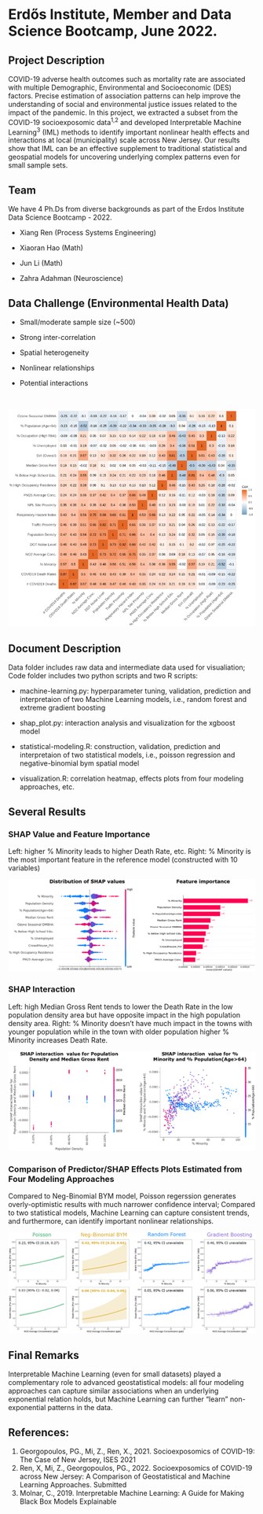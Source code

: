 # Erdős Institute, Member and Data Science Bootcamp, June 2022.

## Project Description

COVID-19 adverse health outcomes such as mortality rate are associated with multiple Demographic, Environmental and Socioeconomic (DES) factors. Precise estimation of association patterns can help improve the understanding of social and environmental justice issues related to the impact of the pandemic. In this project, we extracted a subset from the COVID-19 socioexposomic data<sup>1,2</sup> and developed Interpretable Machine Learning<sup>3</sup> (IML) methods to identify important nonlinear health effects and interactions at local (municipality) scale across New Jersey. Our results show that IML can be an effective supplement to traditional statistical and geospatial models for uncovering underlying complex patterns even for small sample sets.


## Team

We have 4 Ph.Ds from diverse backgrounds as part of the Erdos Institute Data Science Bootcamp - 2022.  

* Xiang Ren (Process Systems Engineering)

* Xiaoran Hao (Math)

* Jun Li (Math)

* Zahra Adahman (Neuroscience)


## Data Challenge (Environmental Health Data)

* Small/moderate sample size (~500)<br/>

* Strong inter-correlation<br/>

* Spatial heterogeneity<br/>

* Nonlinear relationships<br/>

* Potential interactions<br/>
<br/>

![Heatmap](heatmap.png)


## Document Description

Data folder includes raw data and intermediate data used for visualiation; Code folder includes two python scripts and two R scripts:

* machine-learning.py: hyperparameter tuning, validation, prediction and interpretaion of two Machine Learning models, i.e., random forest and extreme gradient boosting<br/>

* shap_plot.py: interaction analysis and visualization for the xgboost model<br/>

* statistical-modeling.R: construction, validation, prediction and interpretaion of two statistical models, i.e., poisson regression and negative-binomial bym spatial model<br/>

* visualization.R: correlation heatmap, effects plots from four modeling approaches, etc.<br/>


## Several Results
### SHAP Value and Feature Importance

Left: higher % Minority leads to higher Death Rate, etc. Right: % Minority is the most important feature in the reference model (constructed with 10 variables)

![shap-feature-importance](shap-feature-importance.png)

### SHAP Interaction

Left: high Median Gross Rent tends to lower the Death Rate in the low population density area but have opposite impact in the high population density area. Right:
% Minority doesn’t have much impact in the towns with younger population while in the town with older population higher % Minority increases Death Rate.

![shap-interaction](shap-interaction.png)

### Comparison of Predictor/SHAP Effects Plots Estimated from Four Modeling Approaches

Compared to Neg-Binomial BYM model, Poisson regerssion generates overly-optimistic results with much narrower confidence interval; Compared to two statistical models, Machine Learning can capture consistent trends, and furthermore, can identify important nonlinear relationships.

![effects-plot-comparison](effects-plot-comparison.png )


## Final Remarks 
Interpretable Machine Learning (even for small datasets) played a complementary role to advanced geostatistical models: all four modeling approaches can capture similar associations when an underlying exponential relation holds, but Machine Learning can further “learn” non-exponential patterns in the data.


## References:
1. Georgopoulos, PG., Mi, Z., Ren, X., 2021. Socioexposomics of COVID-19: The Case of New Jersey, ISES 2021</br>
2. Ren, X, Mi, Z., Georgopoulos, PG., 2022. Socioexposomics of COVID-19 across New Jersey: A Comparison of Geostatistical and Machine Learning Approaches. Submitted
3. Molnar, C., 2019. Interpretable Machine Learning: A Guide for Making Black Box Models Explainable
